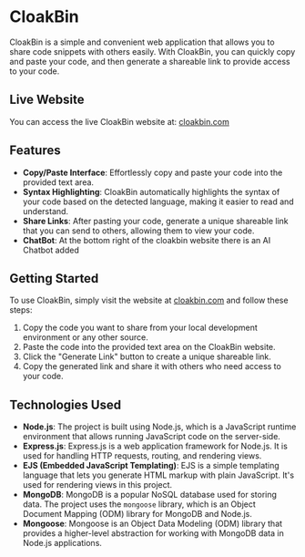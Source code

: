 # CloakBin

CloakBin is a simple and convenient web application that allows you to share code snippets with others easily. With CloakBin, you can quickly copy and paste your code, and then generate a shareable link to provide access to your code.

## Live Website 

You can access the live CloakBin website at: [cloakbin.com](https://cloakbin.com)

## Features 

- **Copy/Paste Interface**: Effortlessly copy and paste your code into the provided text area.
- **Syntax Highlighting**: CloakBin automatically highlights the syntax of your code based on the detected language, making it easier to read and understand.
- **Share Links**: After pasting your code, generate a unique shareable link that you can send to others, allowing them to view your code.
- **ChatBot**: At the bottom right of the cloakbin website there is an AI Chatbot added

## Getting Started

To use CloakBin, simply visit the website at [cloakbin.com](https://cloakbin.com) and follow these steps:

1. Copy the code you want to share from your local development environment or any other source.
2. Paste the code into the provided text area on the CloakBin website.
3. Click the "Generate Link" button to create a unique shareable link.
4. Copy the generated link and share it with others who need access to your code.

## Technologies Used

- **Node.js**: The project is built using Node.js, which is a JavaScript runtime environment that allows running JavaScript code on the server-side.
- **Express.js**: Express.js is a web application framework for Node.js. It is used for handling HTTP requests, routing, and rendering views.
- **EJS (Embedded JavaScript Templating)**: EJS is a simple templating language that lets you generate HTML markup with plain JavaScript. It's used for rendering views in this project.
- **MongoDB**: MongoDB is a popular NoSQL database used for storing data. The project uses the `mongoose` library, which is an Object Document Mapping (ODM) library for MongoDB and Node.js.
- **Mongoose**: Mongoose is an Object Data Modeling (ODM) library that provides a higher-level abstraction for working with MongoDB data in Node.js applications.
